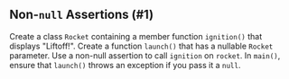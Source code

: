 ## Non-`null` Assertions (#1)

Create a class `Rocket` containing a member function `ignition()` that
displays "Liftoff!". Create a function `launch()` that has a nullable `Rocket`
parameter. Use a non-null assertion to call `ignition` on `rocket`. In
`main()`, ensure that `launch()` throws an exception if you pass it a `null`.
